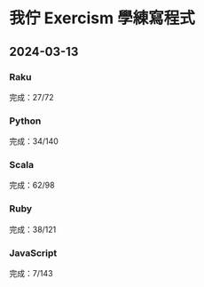 # 我佇 Exercism 學練寫程式

## 2024-03-13
### Raku
完成：27/72
### Python
完成：34/140
### Scala
完成：62/98
### Ruby
完成：38/121
### JavaScript
完成：7/143
